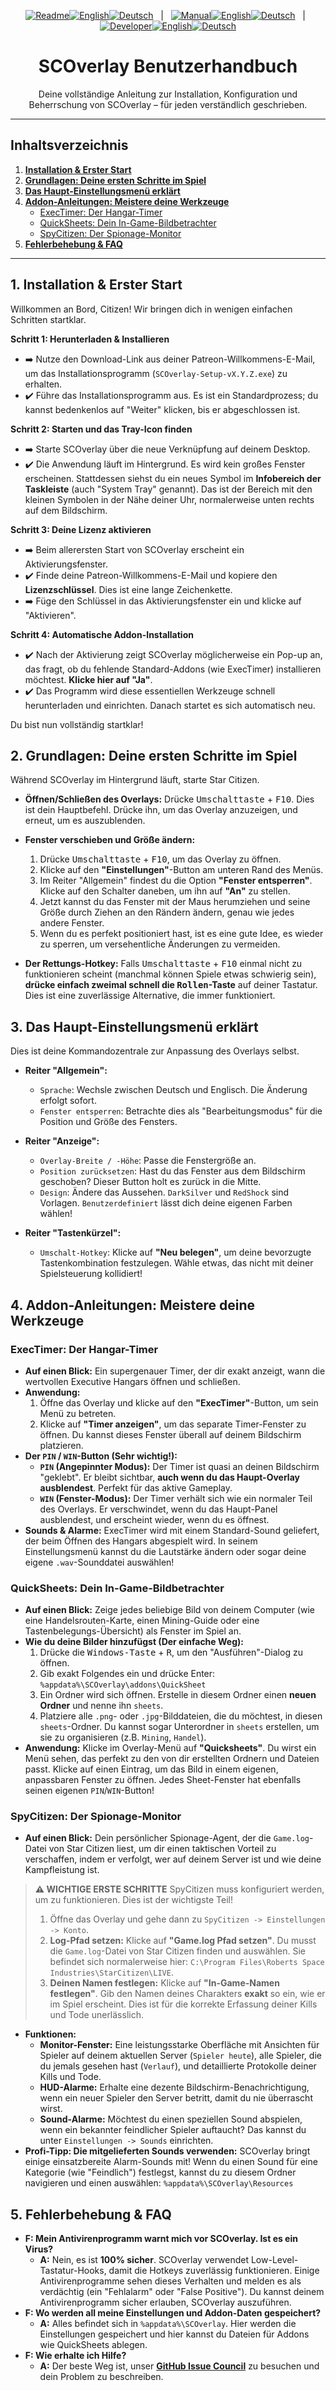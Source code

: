 <p align="center">
  <!-- Readme Links -->
  <a href="README.de.md"><img src="https://img.shields.io/badge/Readme-555?style=for-the-badge" alt="Readme"></a><!--
  --><a href="README.md"><img src="https://img.shields.io/badge/EN-555?style=for-the-badge" alt="English"></a><!--
  --><a href="README.de.md"><img src="https://img.shields.io/badge/DE-555?style=for-the-badge" alt="Deutsch"></a>
  &nbsp;&nbsp;|&nbsp;&nbsp;
  <!-- Manual Links -->
  <a href="MANUAL.de.md"><img src="https://img.shields.io/badge/Manual-007bff?style=for-the-badge" alt="Manual"></a><!--
  --><a href="MANUAL.md"><img src="https://img.shields.io/badge/EN-555?style=for-the-badge" alt="English"></a><!--
  --><a href="MANUAL.de.md"><img src="https://img.shields.io/badge/DE-ff6f00?style=for-the-badge" alt="Deutsch"></a>
  &nbsp;&nbsp;|&nbsp;&nbsp;
  <!-- Developer/SDK Links -->
  <a href="SDK_MANUAL.de.md"><img src="https://img.shields.io/badge/Developer-555?style=for-the-badge" alt="Developer"></a><!--
  --><a href="SDK_MANUAL.md"><img src="https://img.shields.io/badge/EN-555?style=for-the-badge" alt="English"></a><!--
  --><a href="SDK_MANUAL.de.md"><img src="https://img.shields.io/badge/DE-555?style=for-the-badge" alt="Deutsch"></a>
</p>

<h1 align="center">SCOverlay Benutzerhandbuch</h1>
<p align="center">Deine vollständige Anleitung zur Installation, Konfiguration und Beherrschung von SCOverlay – für jeden verständlich geschrieben.</p>

---

## Inhaltsverzeichnis

1.  [**Installation & Erster Start**](#1-installation--erster-start)
2.  [**Grundlagen: Deine ersten Schritte im Spiel**](#2-grundlagen-deine-ersten-schritte-im-spiel)
3.  [**Das Haupt-Einstellungsmenü erklärt**](#3-das-haupt-einstellungsmenü-erklärt)
4.  [**Addon-Anleitungen: Meistere deine Werkzeuge**](#4-addon-anleitungen-meistere-deine-werkzeuge)
    *   [ExecTimer: Der Hangar-Timer](#exectimer-der-hangar-timer)
    *   [QuickSheets: Dein In-Game-Bildbetrachter](#quicksheets-dein-in-game-bildbetrachter)
    *   [SpyCitizen: Der Spionage-Monitor](#spycitizen-der-spionage-monitor)
5.  [**Fehlerbehebung & FAQ**](#5-fehlerbehebung--faq)

---

## 1. Installation & Erster Start

Willkommen an Bord, Citizen! Wir bringen dich in wenigen einfachen Schritten startklar.

**Schritt 1: Herunterladen & Installieren**
-   ➡️ Nutze den Download-Link aus deiner Patreon-Willkommens-E-Mail, um das Installationsprogramm (`SCOverlay-Setup-vX.Y.Z.exe`) zu erhalten.
-   ✔️ Führe das Installationsprogramm aus. Es ist ein Standardprozess; du kannst bedenkenlos auf "Weiter" klicken, bis er abgeschlossen ist.

**Schritt 2: Starten und das Tray-Icon finden**
-   ➡️ Starte SCOverlay über die neue Verknüpfung auf deinem Desktop.
-   ✔️ Die Anwendung läuft im Hintergrund. Es wird kein großes Fenster erscheinen. Stattdessen siehst du ein neues Symbol im **Infobereich der Taskleiste** (auch "System Tray" genannt). Das ist der Bereich mit den kleinen Symbolen in der Nähe deiner Uhr, normalerweise unten rechts auf dem Bildschirm.

**Schritt 3: Deine Lizenz aktivieren**
-   ➡️ Beim allerersten Start von SCOverlay erscheint ein Aktivierungsfenster.
-   ✔️ Finde deine Patreon-Willkommens-E-Mail und kopiere den **Lizenzschlüssel**. Dies ist eine lange Zeichenkette.
-   ➡️ Füge den Schlüssel in das Aktivierungsfenster ein und klicke auf "Aktivieren".

**Schritt 4: Automatische Addon-Installation**
-   ✔️ Nach der Aktivierung zeigt SCOverlay möglicherweise ein Pop-up an, das fragt, ob du fehlende Standard-Addons (wie ExecTimer) installieren möchtest. **Klicke hier auf "Ja"**.
-   ✔️ Das Programm wird diese essentiellen Werkzeuge schnell herunterladen und einrichten. Danach startet es sich automatisch neu.

Du bist nun vollständig startklar!

## 2. Grundlagen: Deine ersten Schritte im Spiel

Während SCOverlay im Hintergrund läuft, starte Star Citizen.

-   **Öffnen/Schließen des Overlays:** Drücke <kbd>Umschalttaste</kbd> + <kbd>F10</kbd>. Dies ist dein Hauptbefehl. Drücke ihn, um das Overlay anzuzeigen, und erneut, um es auszublenden.

-   **Fenster verschieben und Größe ändern:**
    1.  Drücke <kbd>Umschalttaste</kbd> + <kbd>F10</kbd>, um das Overlay zu öffnen.
    2.  Klicke auf den **"Einstellungen"**-Button am unteren Rand des Menüs.
    3.  Im Reiter "Allgemein" findest du die Option **"Fenster entsperren"**. Klicke auf den Schalter daneben, um ihn auf **"An"** zu stellen.
    4.  Jetzt kannst du das Fenster mit der Maus herumziehen und seine Größe durch Ziehen an den Rändern ändern, genau wie jedes andere Fenster.
    5.  Wenn du es perfekt positioniert hast, ist es eine gute Idee, es wieder zu sperren, um versehentliche Änderungen zu vermeiden.

-   **Der Rettungs-Hotkey:** Falls <kbd>Umschalttaste</kbd> + <kbd>F10</kbd> einmal nicht zu funktionieren scheint (manchmal können Spiele etwas schwierig sein), **drücke einfach zweimal schnell die <kbd>Rollen</kbd>-Taste** auf deiner Tastatur. Dies ist eine zuverlässige Alternative, die immer funktioniert.

## 3. Das Haupt-Einstellungsmenü erklärt

Dies ist deine Kommandozentrale zur Anpassung des Overlays selbst.

-   **Reiter "Allgemein":**
    *   `Sprache`: Wechsle zwischen Deutsch und Englisch. Die Änderung erfolgt sofort.
    *   `Fenster entsperren`: Betrachte dies als "Bearbeitungsmodus" für die Position und Größe des Fensters.

-   **Reiter "Anzeige":**
    *   `Overlay-Breite / -Höhe`: Passe die Fenstergröße an.
    *   `Position zurücksetzen`: Hast du das Fenster aus dem Bildschirm geschoben? Dieser Button holt es zurück in die Mitte.
    *   `Design`: Ändere das Aussehen. `DarkSilver` und `RedShock` sind Vorlagen. `Benutzerdefiniert` lässt dich deine eigenen Farben wählen!

-   **Reiter "Tastenkürzel":**
    *   `Umschalt-Hotkey`: Klicke auf **"Neu belegen"**, um deine bevorzugte Tastenkombination festzulegen. Wähle etwas, das nicht mit deiner Spielsteuerung kollidiert!

## 4. Addon-Anleitungen: Meistere deine Werkzeuge

### ExecTimer: Der Hangar-Timer

-   **Auf einen Blick:** Ein supergenauer Timer, der dir exakt anzeigt, wann die wertvollen Executive Hangars öffnen und schließen.
-   **Anwendung:**
    1.  Öffne das Overlay und klicke auf den **"ExecTimer"**-Button, um sein Menü zu betreten.
    2.  Klicke auf **"Timer anzeigen"**, um das separate Timer-Fenster zu öffnen. Du kannst dieses Fenster überall auf deinem Bildschirm platzieren.
-   **Der `PIN` / `WIN`-Button (Sehr wichtig!):**
    *   **`PIN` (Angepinnter Modus):** Der Timer ist quasi an deinen Bildschirm "geklebt". Er bleibt sichtbar, **auch wenn du das Haupt-Overlay ausblendest**. Perfekt für das aktive Gameplay.
    *   **`WIN` (Fenster-Modus):** Der Timer verhält sich wie ein normaler Teil des Overlays. Er verschwindet, wenn du das Haupt-Panel ausblendest, und erscheint wieder, wenn du es öffnest.
-   **Sounds & Alarme:** ExecTimer wird mit einem Standard-Sound geliefert, der beim Öffnen des Hangars abgespielt wird. In seinem Einstellungsmenü kannst du die Lautstärke ändern oder sogar deine eigene `.wav`-Sounddatei auswählen!

### QuickSheets: Dein In-Game-Bildbetrachter

-   **Auf einen Blick:** Zeige jedes beliebige Bild von deinem Computer (wie eine Handelsrouten-Karte, einen Mining-Guide oder eine Tastenbelegungs-Übersicht) als Fenster im Spiel an.
-   **Wie du deine Bilder hinzufügst (Der einfache Weg):**
    1.  Drücke die <kbd>Windows-Taste</kbd> + <kbd>R</kbd>, um den "Ausführen"-Dialog zu öffnen.
    2.  Gib exakt Folgendes ein und drücke Enter: `%appdata%\SCOverlay\addons\QuickSheet`
    3.  Ein Ordner wird sich öffnen. Erstelle in diesem Ordner einen **neuen Ordner** und nenne ihn `sheets`.
    4.  Platziere alle `.png`- oder `.jpg`-Bilddateien, die du möchtest, in diesen `sheets`-Ordner. Du kannst sogar Unterordner in `sheets` erstellen, um sie zu organisieren (z.B. `Mining`, `Handel`).
-   **Anwendung:** Klicke im Overlay-Menü auf **"Quicksheets"**. Du wirst ein Menü sehen, das perfekt zu den von dir erstellten Ordnern und Dateien passt. Klicke auf einen Eintrag, um das Bild in einem eigenen, anpassbaren Fenster zu öffnen. Jedes Sheet-Fenster hat ebenfalls seinen eigenen `PIN`/`WIN`-Button!

### SpyCitizen: Der Spionage-Monitor

-   **Auf einen Blick:** Dein persönlicher Spionage-Agent, der die `Game.log`-Datei von Star Citizen liest, um dir einen taktischen Vorteil zu verschaffen, indem er verfolgt, wer auf deinem Server ist und wie deine Kampfleistung ist.

> **⚠️ WICHTIGE ERSTE SCHRITTE**
> SpyCitizen muss konfiguriert werden, um zu funktionieren. Dies ist der wichtigste Teil!
> 1.  Öffne das Overlay und gehe dann zu `SpyCitizen -> Einstellungen -> Konto`.
> 2.  **Log-Pfad setzen:** Klicke auf **"Game.log Pfad setzen"**. Du musst die `Game.log`-Datei von Star Citizen finden und auswählen. Sie befindet sich normalerweise hier: `C:\Program Files\Roberts Space Industries\StarCitizen\LIVE`.
> 3.  **Deinen Namen festlegen:** Klicke auf **"In-Game-Namen festlegen"**. Gib den Namen deines Charakters **exakt** so ein, wie er im Spiel erscheint. Dies ist für die korrekte Erfassung deiner Kills und Tode unerlässlich.

-   **Funktionen:**
    *   **Monitor-Fenster:** Eine leistungsstarke Oberfläche mit Ansichten für Spieler auf deinem aktuellen Server (`Spieler heute`), alle Spieler, die du jemals gesehen hast (`Verlauf`), und detaillierte Protokolle deiner Kills und Tode.
    *   **HUD-Alarme:** Erhalte eine dezente Bildschirm-Benachrichtigung, wenn ein neuer Spieler den Server betritt, damit du nie überrascht wirst.
    *   **Sound-Alarme:** Möchtest du einen speziellen Sound abspielen, wenn ein bekannter feindlicher Spieler auftaucht? Das kannst du unter `Einstellungen -> Sounds` einrichten.
-   **Profi-Tipp: Die mitgelieferten Sounds verwenden:** SCOverlay bringt einige einsatzbereite Alarm-Sounds mit! Wenn du einen Sound für eine Kategorie (wie "Feindlich") festlegst, kannst du zu diesem Ordner navigieren und einen auswählen: `%appdata%\SCOverlay\Resources`

## 5. Fehlerbehebung & FAQ

-   **F: Mein Antivirenprogramm warnt mich vor SCOverlay. Ist es ein Virus?**
    *   **A:** Nein, es ist **100% sicher**. SCOverlay verwendet Low-Level-Tastatur-Hooks, damit die Hotkeys zuverlässig funktionieren. Einige Antivirenprogramme sehen dieses Verhalten und melden es als verdächtig (ein "Fehlalarm" oder "False Positive"). Du kannst deinem Antivirenprogramm sicher erlauben, SCOverlay auszuführen.
-   **F: Wo werden all meine Einstellungen und Addon-Daten gespeichert?**
    *   **A:** Alles befindet sich in `%appdata%\SCOverlay`. Hier werden die Einstellungen gespeichert und hier kannst du Dateien für Addons wie QuickSheets ablegen.
-   **F: Wie erhalte ich Hilfe?**
    *   **A:** Der beste Weg ist, unser **[GitHub Issue Council](https://github.com/BlugDeg/SCOverlay-Updates/issues)** zu besuchen und dein Problem zu beschreiben.
